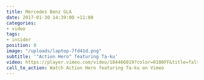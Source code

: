 ```yaml
---
title: Mercedes Benz GLA
date: 2017-01-30 14:39:00 +11:00
categories:
- video
tags:
- insider
position: 0
image: "/uploads/laptop-7fd41d.png"
subtitle: '"Action Hero" featuring Ta-ku'
video: https://player.vimeo.com/video/184466019?color=0100FF&title=false&portrait=false&byline=false&background=1
call_to_action: Watch Action Hero featuring Ta-ku on Vimeo
---
```


